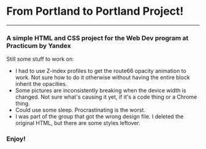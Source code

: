 # From Portland to Portland Project!
--------------------------------
### A simple HTML and CSS project for the Web Dev program at Practicum by Yandex

Still some stuff to work on:
* I had to use Z-index profiles to get the route66 opacity animation to work. Not sure how to do it otherwise without having the entire block inherit the opacities.
* Some pictures are inconsistently breaking when the device width is changed. Not sure what's causing it yet, if it's a code thing or a Chrome thing.
* Could use some sleep. Procrastinating is the worst.
* I was part of the group that got the wrong design file. I deleted the original HTML, but there are some styles leftover.

### Enjoy!
